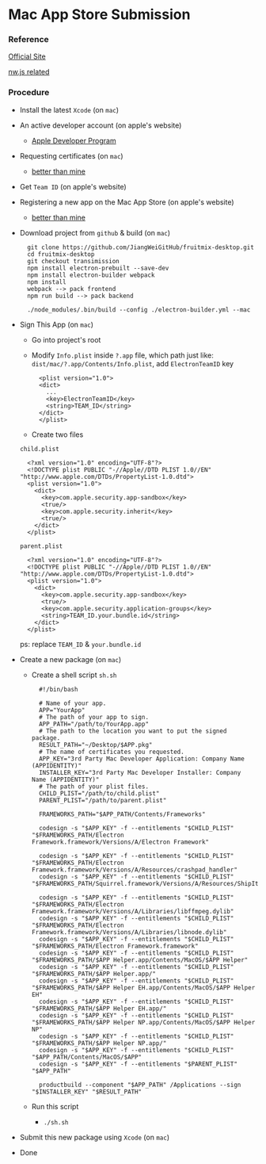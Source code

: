 # Mac App Store Submission


### Reference

[Official Site](https://electron.atom.io/docs/tutorial/mac-app-store-submission-guide/)

[nw.js related](https://github.com/nwjs/nw.js/wiki/Mac-App-Store-%28MAS%29-Submission-Guideline#first-steps)


### Procedure

+ Install the latest `Xcode` (on `mac`)

+ An active developer account (on apple's website)
  
  -  [Apple Developer Program](https://developer.apple.com/programs/)

+ Requesting certificates (on `mac`)

  - [better than mine](https://github.com/nwjs/nw.js/wiki/MAS%3A-Requesting-certificates)
  
+ Get `Team ID` (on apple's website)
  
+ Registering a new app on the Mac App Store (on apple's website)

  - [better than mine](https://github.com/nwjs/nw.js/wiki/MAS%3A-Registering-a-new-app-on-the-MAS)
  
+ Download project from `github` & build (on `mac`)

  ```
    git clone https://github.com/JiangWeiGitHub/fruitmix-desktop.git
    cd fruitmix-desktop
    git checkout transimission
    npm install electron-prebuilt --save-dev
    npm install electron-builder webpack
    npm install
    webpack --> pack frontend
    npm run build --> pack backend

    ./node_modules/.bin/build --config ./electron-builder.yml --mac
  ```
  
+ Sign This App (on `mac`)

  - Go into project's root
  
  - Modify `Info.plist` inside `?.app` file, which path just like: `dist/mac/?.app/Contents/Info.plist`, add `ElectronTeamID` key 

    ```
      <plist version="1.0">
      <dict>
        ...
        <key>ElectronTeamID</key>
        <string>TEAM_ID</string>
      </dict>
      </plist>
    ```
  
  - Create two files

  `child.plist`

    ```
      <?xml version="1.0" encoding="UTF-8"?>
      <!DOCTYPE plist PUBLIC "-//Apple//DTD PLIST 1.0//EN" "http://www.apple.com/DTDs/PropertyList-1.0.dtd">
      <plist version="1.0">
        <dict>
          <key>com.apple.security.app-sandbox</key>
          <true/>
          <key>com.apple.security.inherit</key>
          <true/>
        </dict>
      </plist>
    ```

  `parent.plist`
  
    ```
      <?xml version="1.0" encoding="UTF-8"?>
      <!DOCTYPE plist PUBLIC "-//Apple//DTD PLIST 1.0//EN" "http://www.apple.com/DTDs/PropertyList-1.0.dtd">
      <plist version="1.0">
        <dict>
          <key>com.apple.security.app-sandbox</key>
          <true/>
          <key>com.apple.security.application-groups</key>
          <string>TEAM_ID.your.bundle.id</string>
        </dict>
      </plist>
    ```
    
    ps: replace `TEAM_ID` & `your.bundle.id`
    
+ Create a new package (on `mac`)

  - Create a shell script `sh.sh`
  
    ```
      #!/bin/bash

      # Name of your app.
      APP="YourApp"
      # The path of your app to sign.
      APP_PATH="/path/to/YourApp.app"
      # The path to the location you want to put the signed package.
      RESULT_PATH="~/Desktop/$APP.pkg"
      # The name of certificates you requested.
      APP_KEY="3rd Party Mac Developer Application: Company Name (APPIDENTITY)"
      INSTALLER_KEY="3rd Party Mac Developer Installer: Company Name (APPIDENTITY)"
      # The path of your plist files.
      CHILD_PLIST="/path/to/child.plist"
      PARENT_PLIST="/path/to/parent.plist"

      FRAMEWORKS_PATH="$APP_PATH/Contents/Frameworks"

      codesign -s "$APP_KEY" -f --entitlements "$CHILD_PLIST" "$FRAMEWORKS_PATH/Electron Framework.framework/Versions/A/Electron Framework"

      codesign -s "$APP_KEY" -f --entitlements "$CHILD_PLIST" "$FRAMEWORKS_PATH/Electron Framework.framework/Versions/A/Resources/crashpad_handler"
      codesign -s "$APP_KEY" -f --entitlements "$CHILD_PLIST" "$FRAMEWORKS_PATH/Squirrel.framework/Versions/A/Resources/ShipIt"

      codesign -s "$APP_KEY" -f --entitlements "$CHILD_PLIST" "$FRAMEWORKS_PATH/Electron Framework.framework/Versions/A/Libraries/libffmpeg.dylib"
      codesign -s "$APP_KEY" -f --entitlements "$CHILD_PLIST" "$FRAMEWORKS_PATH/Electron Framework.framework/Versions/A/Libraries/libnode.dylib"
      codesign -s "$APP_KEY" -f --entitlements "$CHILD_PLIST" "$FRAMEWORKS_PATH/Electron Framework.framework"
      codesign -s "$APP_KEY" -f --entitlements "$CHILD_PLIST" "$FRAMEWORKS_PATH/$APP Helper.app/Contents/MacOS/$APP Helper"
      codesign -s "$APP_KEY" -f --entitlements "$CHILD_PLIST" "$FRAMEWORKS_PATH/$APP Helper.app/"
      codesign -s "$APP_KEY" -f --entitlements "$CHILD_PLIST" "$FRAMEWORKS_PATH/$APP Helper EH.app/Contents/MacOS/$APP Helper EH"
      codesign -s "$APP_KEY" -f --entitlements "$CHILD_PLIST" "$FRAMEWORKS_PATH/$APP Helper EH.app/"
      codesign -s "$APP_KEY" -f --entitlements "$CHILD_PLIST" "$FRAMEWORKS_PATH/$APP Helper NP.app/Contents/MacOS/$APP Helper NP"
      codesign -s "$APP_KEY" -f --entitlements "$CHILD_PLIST" "$FRAMEWORKS_PATH/$APP Helper NP.app/"
      codesign -s "$APP_KEY" -f --entitlements "$CHILD_PLIST" "$APP_PATH/Contents/MacOS/$APP"
      codesign -s "$APP_KEY" -f --entitlements "$PARENT_PLIST" "$APP_PATH"

      productbuild --component "$APP_PATH" /Applications --sign "$INSTALLER_KEY" "$RESULT_PATH"
    ```

  - Run this script
    - `./sh.sh`
    
+ Submit this new package using `Xcode` (on `mac`)

+ Done

